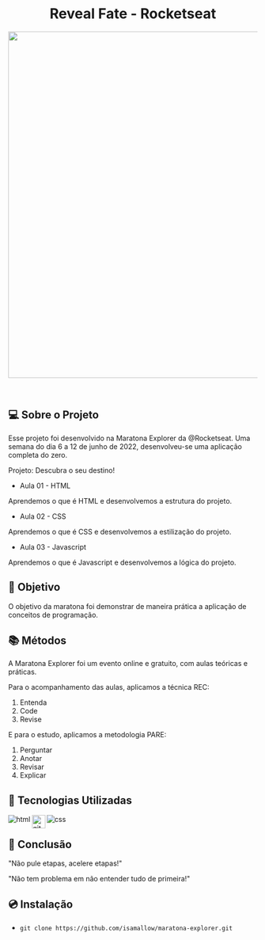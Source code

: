 <div align="center">
<h1>Reveal Fate - Rocketseat</h1>
</div>

<p align="center">
<img src="https://i.imgur.com/ynQ6yE4.png" width="700"/>
</p>

<br>

## 💻 Sobre o Projeto

Esse projeto foi desenvolvido na Maratona Explorer da @Rocketseat. Uma semana do dia 6 a 12 de junho de 2022, desenvolveu-se uma aplicação completa do zero.

Projeto: Descubra o seu destino!

* Aula 01 - HTML

Aprendemos o que é HTML e desenvolvemos a estrutura do projeto.

* Aula 02 - CSS

Aprendemos o que é CSS e desenvolvemos a estilização do projeto.

* Aula 03 - Javascript

Aprendemos o que é Javascript e desenvolvemos a lógica do projeto.

## 📝 Objetivo

O objetivo da maratona foi demonstrar de maneira prática a aplicação de conceitos de programação.

## 📚 Métodos

A Maratona Explorer foi um evento online e gratuito, com aulas teóricas e práticas.

Para o acompanhamento das aulas, aplicamos a técnica REC:

1. Entenda
2. Code
3. Revise

E para o estudo, aplicamos a metodologia PARE:

1. Perguntar
2. Anotar
3. Revisar
4. Explicar

## 🚀 Tecnologias Utilizadas

<p>
<img align="left" alt="html" src="https://img.shields.io/badge/HTML5-F24F00?style=for-the-badge&logo=html5&logoColor=white" />
<img align="left" align="left" alt="git" src="https://img.shields.io/badge/css3-CC6699?style=for-the-badge&logo=css3&logoColor=white" height="27"/> 
<img align="left" align="left" alt="css" src="https://img.shields.io/badge/JAVASCRIPT-FFD700?style=for-the-badge&logo=javascript&logoColor=white" />
</p>

<br /> 

## 🏁 Conclusão

"Não pule etapas, acelere etapas!"

"Não tem problema em não entender tudo de primeira!"

## 💿 Instalação

 * `git clone https://github.com/isamallow/maratona-explorer.git`
